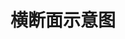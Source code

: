 # 横断面示意图


<preview path="../../examples/echarts/CrossSectionChart/CrossSectionChart.vue" title="使用方法" description="参照当前实例代码"></preview>
